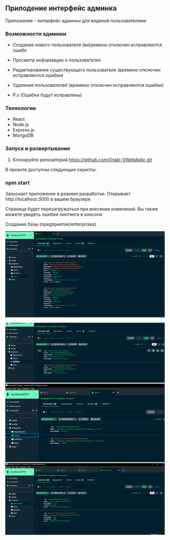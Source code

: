 
## Прилодение интерфейс админка

Приложение - интерфейс админки для ведений пользователями

### Возможности админки


- Создание нового пользователя (ви)ремено отключен исправляются ошибк
- Просмотр информации о пользователях
- Редактирование существующего пользователя (времено отключен исправляются ошибки)
- Удаление пользователей (времено отключен исправляются ошибки)

- P.s (Ошибки будут исправлены)
### Технологии

- React
- Node.js
- Express.js
- MongoDB


### Запуск и развертывание

1. Клонируйте репозиторий
    https://github.com/Orakl-1/WebAplic.git


В проекте доступны следующие скрипты:

### npm start
Запускает приложение в режиме разработки.
Открывает http://localhost:3000 в вашем браузере.

Страница будет перезагружаться при внесении изменений.
Вы также можете увидеть ошибки линтинга в консоли

Создание базы (предприятия/enterprises)

![Создание базы данных и коллекции](https://github.com/Orakl-1/WebAplic/blob/main/scrREAME_HUB/imageScr/MongoDb_SCR_1.png)

![alt text](https://github.com/Orakl-1/WebAplic/blob/main/scrREAME_HUB/imageScr/MongoDb_SCR_2.png)
![alt text](https://github.com/Orakl-1/WebAplic/blob/main/scrREAME_HUB/imageScr/MongoDb_SCR_3.png)
![alt text](https://github.com/Orakl-1/WebAplic/blob/main/scrREAME_HUB/imageScr/MongoDb_SCR_4.png)
